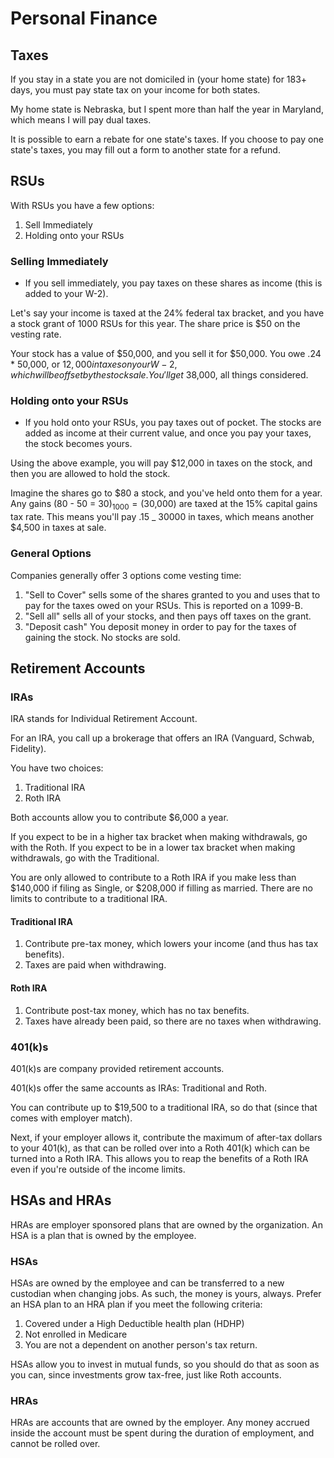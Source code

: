 # Personal Finance

## Taxes

If you stay in a state you are not domiciled in (your home state) for 183+ days, you must pay state tax on your income for both states.

My home state is Nebraska, but I spent more than half the year in Maryland, which means I will pay dual taxes.

It is possible to earn a rebate for one state's taxes. If you choose to pay one state's taxes, you may fill out a form to another state for a refund.

## RSUs

With RSUs you have a few options:

1. Sell Immediately
2. Holding onto your RSUs

### Selling Immediately

- If you sell immediately, you pay taxes on these shares as income (this is added to your W-2).

Let's say your income is taxed at the 24% federal tax bracket, and you have a stock grant of 1000 RSUs for this year. The share price is $50 on the vesting rate.

Your stock has a value of $50,000, and you sell it for $50,000. You owe .24 \* 50,000, or $12,000 in taxes on your W-2, which will be offset by the stock sale. You'll get ~$38,000, all things considered.

### Holding onto your RSUs

- If you hold onto your RSUs, you pay taxes out of pocket. The stocks are added as income at their current value, and once you pay your taxes, the stock becomes yours.

Using the above example, you will pay $12,000 in taxes on the stock, and then you are allowed to hold the stock.

Imagine the shares go to $80 a stock, and you've held onto them for a year. Any gains (80 - 50 = $30) _ 1000 = ($30,000) are taxed at the 15% capital gains tax rate. This means you'll pay .15 _ 30000 in taxes, which means another $4,500 in taxes at sale.

### General Options

Companies generally offer 3 options come vesting time:

1. "Sell to Cover" sells some of the shares granted to you and uses that to pay for the taxes owed on your RSUs. This is reported on a 1099-B.
2. "Sell all" sells all of your stocks, and then pays off taxes on the grant.
3. "Deposit cash" You deposit money in order to pay for the taxes of gaining the stock. No stocks are sold.

## Retirement Accounts

### IRAs

IRA stands for Individual Retirement Account.

For an IRA, you call up a brokerage that offers an IRA (Vanguard, Schwab, Fidelity).

You have two choices:

1. Traditional IRA
2. Roth IRA

Both accounts allow you to contribute $6,000 a year.

If you expect to be in a higher tax bracket when making withdrawals, go with the Roth.
If you expect to be in a lower tax bracket when making withdrawals, go with the Traditional.

You are only allowed to contribute to a Roth IRA if you make less than $140,000 if filing as Single, or $208,000 if filling as married.
There are no limits to contribute to a traditional IRA.

#### Traditional IRA

1. Contribute pre-tax money, which lowers your income (and thus has tax benefits).
2. Taxes are paid when withdrawing.

#### Roth IRA

1. Contribute post-tax money, which has no tax benefits.
2. Taxes have already been paid, so there are no taxes when withdrawing.

### 401(k)s

401(k)s are company provided retirement accounts.

401(k)s offer the same accounts as IRAs: Traditional and Roth.

You can contribute up to $19,500 to a traditional IRA, so do that (since that comes with employer match).

Next, if your employer allows it, contribute the maximum of after-tax dollars to your 401(k), as that can be rolled over into a Roth 401(k) which can be turned into a Roth IRA. This allows you to reap the benefits of a Roth IRA even if you're outside of the income limits.

## HSAs and HRAs

HRAs are employer sponsored plans that are owned by the organization. An HSA is a plan that is owned by the employee.

### HSAs

HSAs are owned by the employee and can be transferred to a new custodian when changing jobs. As such, the money is yours, always. Prefer an HSA plan to an HRA plan if you meet the following criteria:

1. Covered under a High Deductible health plan (HDHP)
2. Not enrolled in Medicare
3. You are not a dependent on another person's tax return.

HSAs allow you to invest in mutual funds, so you should do that as soon as you can, since investments grow tax-free, just like Roth accounts.

### HRAs

HRAs are accounts that are owned by the employer. Any money accrued inside the account must be spent during the duration of employment, and cannot be rolled over.

